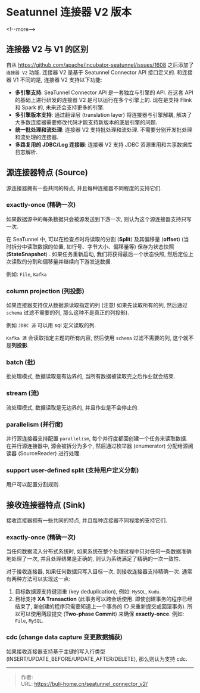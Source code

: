 # Seatunnel 连接器 V2 版本


&lt;!--more--&gt;



## 连接器 V2 与 V1 的区别
自从 https://github.com/apache/incubator-seatunnel/issues/1608 之后添加了`连接器 V2` 功能. 连接器 V2 是基于 Seatunnel Connector API 接口定义的. 和连接器 V1 不同的是, 连接器 V2 支持以下功能: 
* **多引擎支持**: SeaTunnel Connector API 是一套独立与引擎的 API. 在这套 API 的基础上进行研发的连接器 V2  是可以运行在多个引擎上的. 现在是支持 Flink 和 Spark 的, 未来还会支持更多的引擎. 
* **多引擎版本支持**: 通过翻译层 (translation layer) 将连接器与引擎解耦, 解决了大多数连接器需要修改代码才能支持新版本的底层引擎的问题. 
* **统一批处理和流处理**: 连接器 V2 支持批处理和流处理. 不需要分别开发批处理和流处理的连接器. 
* **多路复用的 JDBC/Log 连接器**: 连接器 V2 支持 JDBC 资源重用和共享数据库日志解析. 



## 源连接器特点 (Source)
源连接器拥有一些共同的特点, 并且每种连接器不同程度的支持它们.



### exactly-once (精确一次)
如果数据源中的每条数据只会被源发送到下游一次, 则认为这个源连接器支持只写一次. 

在 SeaTunnel 中, 可以在检查点时将读取的分割 (**Split**) 及其偏移量 (**offset**) (当时拆分中读取数据的位置, 如行号、字节大小、偏移量等) 保存为状态快照 (**StateSnapshot**) . 如果任务重新启动, 我们将获得最后一个状态快照, 然后定位上次读取的分割和偏移量并继续向下游发送数据. 

例如: `File`, `Kafka`



### column projection (列投影)
如果连接器支持仅从数据源读取指定的列 (注意! 如果先读取所有的列, 然后通过 `schema` 过滤不需要的列, 那么这种不是真正的列投影). 

例如 `JDBC 源` 可以用 sql  定义读取的列. 

`Kafka 源` 会读取指定主题的所有内容, 然后使用 `schema` 过滤不需要的列, 这个就不是**列投影**. 



### batch (批)
批处理模式, 数据读取是有边界的, 当所有数据被读取完之后作业就会结束. 



### stream (流)
流处理模式, 数据读取是无边界的, 并且作业是不会停止的. 



### parallelism (并行度)
并行源连接器支持配置 `parallelism`, 每个并行度都回创建一个任务来读取数据. 在并行源连接器中, 源会被拆分为多个, 然后通过枚举器 (enumerator) 分配给源阅读器 (SourceReader) 进行处理. 



### support user-defined split (支持用户定义分割)
用户可以配置分割规则. 



## 接收连接器特点 (Sink)

接收连接器拥有一些共同的特点, 并且每种连接器不同程度的支持它们.



### exactly-once (精确一次)
当任何数据流入分布式系统时, 如果系统在整个处理过程中只对任何一条数据准确地处理了一次, 并且处理结果是正确的, 则认为系统满足了精确的一次一致性. 

对于接收连接器, 如果任何数据只写入目标一次, 则接收连接器支持精确一次. 通常有两种方法可以实现这一点: 
1. 目标数据源支持键消重 (key deduplication), 例如: `MySQL`, `Kudu`. 
2. 目标支持 **XA Transaction** (此事务可以跨会话使用. 即使创建事务的程序已经结束了, 新创建的程序只需要知道上一个事务的 ID 来重新提交或回滚事务). 所以可以使用两段提交 (**Two-phase Commit**) 来确保 **exactly-once**. 例如: `File`, `MySQL`. 



### cdc (change data capture  变更数据捕获)
如果接收连接器支持基于主键的写入行类型 (INSERT/UPDATE_BEFORE/UPDATE_AFTER/DELETE), 那么则认为支持  cdc. 


---

> 作者:   
> URL: https://buli-home.cn/seatunnel_connector_v2/  

